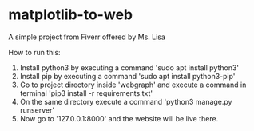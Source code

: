 # matplotlib-to-web
A simple project from Fiverr offered by Ms. Lisa

How to run this:

1. Install python3 by executing a command 'sudo apt install python3'
2. Install pip by executing a command 'sudo apt install python3-pip'
3. Go to project directory inside 'webgraph' and execute a command in terminal 'pip3 install -r requirements.txt'
4. On the same directory execute a command 'python3 manage.py runserver'
5. Now go to '127.0.0.1:8000' and the website will be live there.
